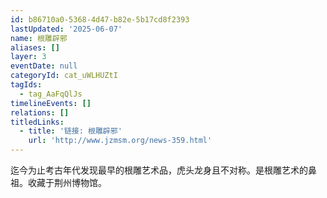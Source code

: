 ```yaml
---
id: b86710a0-5368-4d47-b82e-5b17cd8f2393
lastUpdated: '2025-06-07'
name: 根雕辟邪
aliases: []
layer: 3
eventDate: null
categoryId: cat_uWLHUZtI
tagIds:
  - tag_AaFqQlJs
timelineEvents: []
relations: []
titledLinks:
  - title: '链接: 根雕辟邪'
    url: 'http://www.jzmsm.org/news-359.html'
---
```

迄今为止考古年代发现最早的根雕艺术品，虎头龙身且不对称。是根雕艺术的鼻祖。收藏于荆州博物馆。
